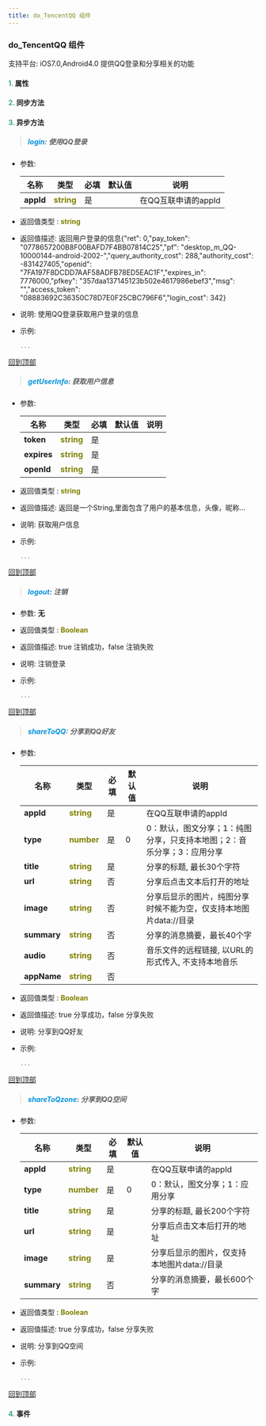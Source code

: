 ```yaml
---
title: do_TencentQQ 组件
---
```


### do_TencentQQ 组件

 支持平台: iOS7.0,Android4.0
 提供QQ登录和分享相关的功能

#### <font color ='#40A977'>**1.**</font> 属性

#### <font color ='#40A977'>**2.**</font> 同步方法

#### <font color ='#40A977'>**3.**</font> 异步方法

>##### <font color ='#0092db'>**login**</font>: 使用QQ登录

- 参数:

  名称 | 类型 |必填|默认值|说明
  ---- |-------------  |--------------|--------|------
  **appId** |<font color ='#808000'>**string**</font> | 是 | |在QQ互联申请的appId
- 返回值类型 : <font color ='#808000'>**string**</font>
- 返回值描述: 返回用户登录的信息{"ret": 0,"pay_token": "0778657200B8F00BAFD7F4BB07814C25","pf": "desktop_m_QQ-10000144-android-2002-","query_authority_cost": 288,"authority_cost": -831427405,"openid": "7FA197F8DCDD7AAF58ADFB78ED5EAC1F","expires_in": 7776000,"pfkey": "357daa137145123b502e4617986ebef3","msg": "","access_token": "08883692C36350C78D7E0F25CBC796F6","login_cost": 342}
- 说明: 使用QQ登录获取用户登录的信息
- 示例:

  ```javascript
  ...

  ```

[回到顶部](#top)

>##### <font color ='#0092db'>**getUserInfo**</font>: 获取用户信息

- 参数:

  名称 | 类型 |必填|默认值|说明
  ---- |-------------  |--------------|--------|------
  **token** |<font color ='#808000'>**string**</font> | 是 | |
  **expires** |<font color ='#808000'>**string**</font> | 是 | |
  **openId** |<font color ='#808000'>**string**</font> | 是 | |
- 返回值类型 : <font color ='#808000'>**string**</font>
- 返回值描述: 返回是一个String,里面包含了用户的基本信息，头像，昵称...
- 说明: 获取用户信息
- 示例:

  ```javascript
  ...

  ```

[回到顶部](#top)

>##### <font color ='#0092db'>**logout**</font>: 注销

- 参数: **无**
- 返回值类型 : <font color ='#808000'>**Boolean**</font>
- 返回值描述: true 注销成功，false 注销失败
- 说明: 注销登录
- 示例:

  ```javascript
  ...

  ```

[回到顶部](#top)

>##### <font color ='#0092db'>**shareToQQ**</font>: 分享到QQ好友

- 参数:

  名称 | 类型 |必填|默认值|说明
  ---- |-------------  |--------------|--------|------
  **appId** |<font color ='#808000'>**string**</font> | 是 | |在QQ互联申请的appId
  **type** |<font color ='#808000'>**number**</font> | 是 | 0|0：默认，图文分享；1：纯图分享，只支持本地图；2：音乐分享；3：应用分享
  **title** |<font color ='#808000'>**string**</font> | 是 | |分享的标题, 最长30个字符
  **url** |<font color ='#808000'>**string**</font> | 否 | |分享后点击文本后打开的地址
  **image** |<font color ='#808000'>**string**</font> | 否 | |分享后显示的图片，纯图分享时候不能为空，仅支持本地图片data://目录
  **summary** |<font color ='#808000'>**string**</font> | 否 | |分享的消息摘要，最长40个字
  **audio** |<font color ='#808000'>**string**</font> | 否 | |音乐文件的远程链接, 以URL的形式传入, 不支持本地音乐
  **appName** |<font color ='#808000'>**string**</font> | 否 | |
- 返回值类型 : <font color ='#808000'>**Boolean**</font>
- 返回值描述: true 分享成功，false 分享失败
- 说明: 分享到QQ好友
- 示例:

  ```javascript
  ...

  ```

[回到顶部](#top)

>##### <font color ='#0092db'>**shareToQzone**</font>: 分享到QQ空间

- 参数:

  名称 | 类型 |必填|默认值|说明
  ---- |-------------  |--------------|--------|------
  **appId** |<font color ='#808000'>**string**</font> | 是 | |在QQ互联申请的appId
  **type** |<font color ='#808000'>**number**</font> | 是 | 0|0：默认，图文分享；1：应用分享
  **title** |<font color ='#808000'>**string**</font> | 是 | |分享的标题, 最长200个字符
  **url** |<font color ='#808000'>**string**</font> | 是 | |分享后点击文本后打开的地址
  **image** |<font color ='#808000'>**string**</font> | 是 | |分享后显示的图片，仅支持本地图片data://目录
  **summary** |<font color ='#808000'>**string**</font> | 否 | |分享的消息摘要，最长600个字
- 返回值类型 : <font color ='#808000'>**Boolean**</font>
- 返回值描述: true 分享成功，false 分享失败
- 说明: 分享到QQ空间
- 示例:

  ```javascript
  ...

  ```

[回到顶部](#top)


#### <font color ='#40A977'>**4.**</font> 事件


